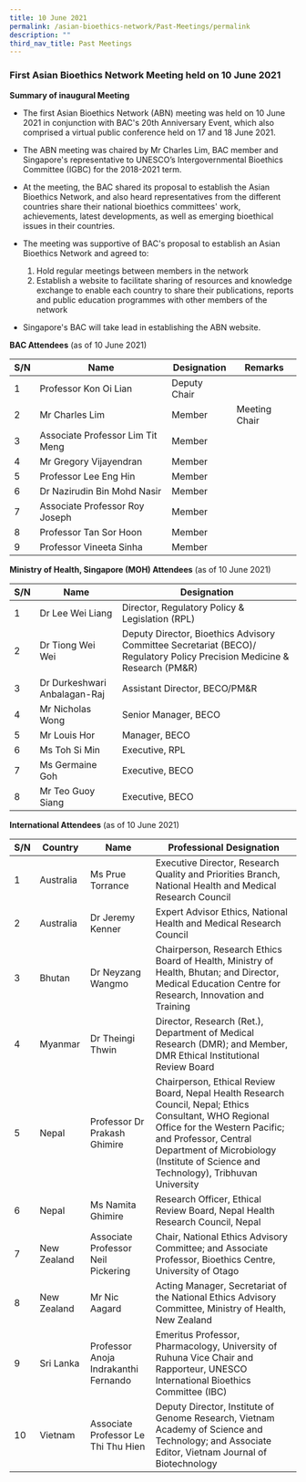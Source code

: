 ```yaml
---
title: 10 June 2021
permalink: /asian-bioethics-network/Past-Meetings/permalink
description: ""
third_nav_title: Past Meetings
---
```

### **First Asian Bioethics Network Meeting held on 10 June 2021**

**Summary of inaugural Meeting**

* The first Asian Bioethics Network (ABN) meeting was held on 10 June 2021 in conjunction with BAC's 20th Anniversary Event, which also comprised a virtual public conference held  on 17 and 18 June 2021.  
* The ABN meeting was chaired by Mr Charles Lim, BAC member and Singapore's representative to UNESCO’s Intergovernmental Bioethics Committee (IGBC) for the 2018-2021 term.
* At the meeting, the BAC shared its proposal to establish the Asian Bioethics Network, and also heard representatives from the different countries share their national bioethics committees' work, achievements, latest developments, as well as emerging bioethical issues in their countries. 

* The meeting was supportive of BAC's proposal to establish an Asian Bioethics Network and agreed to:
   1. Hold regular meetings between members in the network  
   2. Establish a website to facilitate sharing of resources and knowledge exchange to enable each country to share their publications, reports and public education programmes with other members of the network

* Singapore's BAC will take lead in establishing the ABN website.

**BAC Attendees** (as of 10 June 2021)

|     S/N    |     Name                           |     Designation       | Remarks       |
|-----|-----------------------------|----------------------|--------------|
|     1      | Professor Kon Oi Lian        |     Deputy   Chair    |               |
|     2      |     Mr Charles Lim                 |     Member            | Meeting Chair |
|     3      | Associate Professor Lim Tit Meng   |     Member            |               |
|     4      |     Mr Gregory Vijayendran         |     Member            |               |
|     5      | Professor Lee Eng Hin              |     Member            |               |
|     6      |     Dr Nazirudin Bin Mohd Nasir    |     Member            |               |
|     7      | Associate Professor Roy Joseph     |     Member            |               |
|     8      | Professor Tan Sor Hoon             |     Member            |               |
|     9      | Professor Vineeta Sinha            |     Member            |               |

**Ministry of Health, Singapore (MOH) Attendees** (as of 10 June 2021)

|     S/N    |     Name          |     Designation               |  
|---------|-------------------|-----------------------|
|     1      |     Dr Lee Wei Liang                |     Director,   Regulatory Policy & Legislation (RPL)                                                                                      |   |
|     2      |     Dr Tiong Wei Wei                |     Deputy   Director, Bioethics Advisory Committee Secretariat (BECO)/ Regulatory Policy   Precision Medicine & Research (PM&R)    |  
|     3      |     Dr Durkeshwari Anbalagan-Raj    |     Assistant Director, BECO/PM&R      |  
|     4      |     Mr Nicholas Wong                |     Senior   Manager, BECO   |
|     5      |     Mr Louis Hor                    |     Manager,   BECO   |
|     6      |     Ms Toh Si Min                   |     Executive, RPL  |
|     7      |     Ms Germaine Goh                 |     Executive,   BECO   |
|     8      |     Mr Teo Guoy Siang               |     Executive,   BECO    |

**International Attendees** (as of 10 June 2021)

|     S/N    |     Country        |     Name                                       |     Professional Designation  |
|--------|-------------|---------------|----------------------|
|     1      |     Australia      |     Ms Prue   Torrance                         |     Executive   Director, Research Quality and Priorities Branch, National Health and Medical Research Council  |
|     2      |     Australia      |     Dr Jeremy   Kenner                         |     Expert   Advisor Ethics, National Health and Medical Research Council |
|     3      |     Bhutan         |     Dr Neyzang   Wangmo                        |     Chairperson,     Research   Ethics Board of Health, Ministry of Health, Bhutan; and Director,      Medical   Education Centre for Research, Innovation and Training  |
|     4      |     Myanmar        |     Dr Theingi   Thwin                         |     Director, Research (Ret.), Department of Medical Research (DMR); and Member, DMR   Ethical Institutional Review Board  |
|     5      |     Nepal          |     Professor Dr   Prakash Ghimire             |     Chairperson, Ethical Review Board,     Nepal Health   Research Council, Nepal;  Ethics Consultant, WHO Regional Office for the Western Pacific; and Professor,  Central Department of Microbiology (Institute of Science and Technology), Tribhuvan   University    |
|     6      |     Nepal          |     Ms Namita   Ghimire                        |     Research   Officer, Ethical Review Board, Nepal Health Research Council, Nepal |
|     7      |     New Zealand    |     Associate   Professor Neil Pickering       |     Chair,     National   Ethics Advisory Committee; and Associate   Professor,     Bioethics   Centre, University of Otago  |
|     8      |     New Zealand    |     Mr Nic Aagard                              |     Acting   Manager, Secretariat of the National Ethics Advisory Committee, Ministry of   Health, New Zealand    |
|     9      |     Sri Lanka      |     Professor   Anoja Indrakanthi Fernando     |     Emeritus   Professor,     Pharmacology,     University of   Ruhuna           Vice Chair   and Rapporteur, UNESCO International Bioethics Committee (IBC)  |
|     10     |     Vietnam        |     Associate Professor Le Thi Thu Hien        |     Deputy   Director,     Institute of   Genome Research, Vietnam Academy of Science and Technology; and Associate Editor, Vietnam Journal of Biotechnology